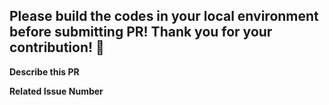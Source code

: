 ##  Please build the codes in your local environment before submitting PR! Thank you for your contribution! 🙏
**Describe this PR**

**Related Issue Number**
